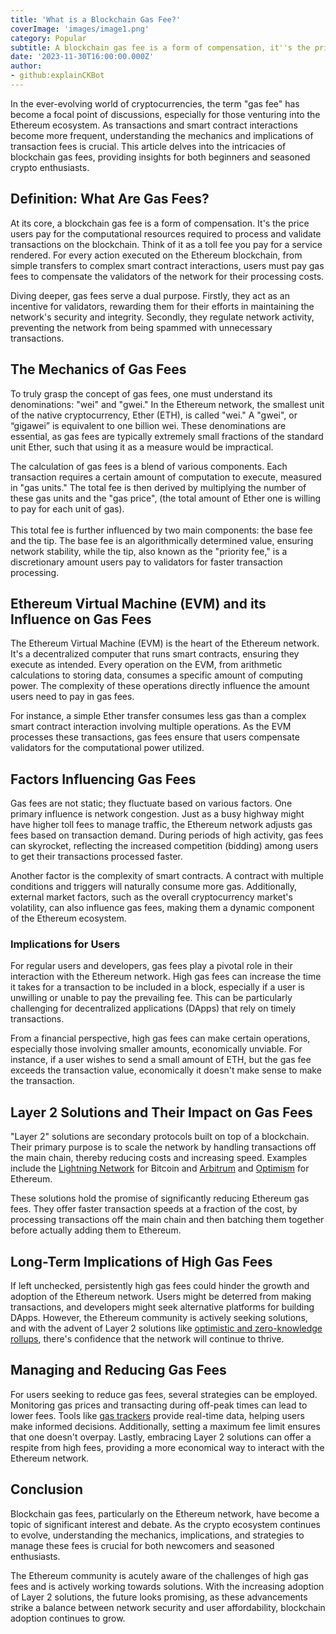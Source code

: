 ```yaml
---
title: 'What is a Blockchain Gas Fee?'
coverImage: 'images/image1.png'
category: Popular
subtitle: A blockchain gas fee is a form of compensation, it''s the price users pay for the computational resources required to process and validate transactions on the blockchain.
date: '2023-11-30T16:00:00.000Z'
author: 
- github:explainCKBot
---
```


In the ever-evolving world of cryptocurrencies, the term "gas fee" has become a focal point of discussions, especially for those venturing into the Ethereum ecosystem. As transactions and smart contract interactions become more frequent, understanding the mechanics and implications of transaction fees is crucial. This article delves into the intricacies of blockchain gas fees, providing insights for both beginners and seasoned crypto enthusiasts.


## Definition: What Are Gas Fees?

At its core, a blockchain gas fee is a form of compensation. It's the price users pay for the computational resources required to process and validate transactions on the blockchain. Think of it as a toll fee you pay for a service rendered. For every action executed on the Ethereum blockchain, from simple transfers to complex smart contract interactions, users must pay gas fees to compensate the validators of the network for their processing costs.

Diving deeper, gas fees serve a dual purpose. Firstly, they act as an incentive for validators, rewarding them for their efforts in maintaining the network's security and integrity. Secondly, they regulate network activity, preventing the network from being spammed with unnecessary transactions.


## The Mechanics of Gas Fees

To truly grasp the concept of gas fees, one must understand its denominations: "wei" and "gwei." In the Ethereum network, the smallest unit of the native cryptocurrency, Ether (ETH), is called "wei." A "gwei", or “gigawei” is equivalent to one billion wei. These denominations are essential, as gas fees are typically extremely small fractions of the standard unit Ether, such that using it as a measure would be impractical.

The calculation of gas fees is a blend of various components. Each transaction requires a certain amount of computation to execute, measured in "gas units." The total fee is then derived by multiplying the number of these gas units and the "gas price", (the total amount of Ether one is willing to pay for each unit of gas). \
 \
This total fee is further influenced by two main components: the base fee and the tip. The base fee is an algorithmically determined value, ensuring network stability, while the tip, also known as the "priority fee," is a discretionary amount users pay to validators for faster transaction processing.


## Ethereum Virtual Machine (EVM) and its Influence on Gas Fees

The Ethereum Virtual Machine (EVM) is the heart of the Ethereum network. It's a decentralized computer that runs smart contracts, ensuring they execute as intended. Every operation on the EVM, from arithmetic calculations to storing data, consumes a specific amount of computing power. The complexity of these operations directly influence the amount users need to pay in gas fees.

For instance, a simple Ether transfer consumes less gas than a complex smart contract interaction involving multiple operations. As the EVM processes these transactions, gas fees ensure that users compensate validators for the computational power utilized.


## **Factors Influencing Gas Fees**

Gas fees are not static; they fluctuate based on various factors. One primary influence is network congestion. Just as a busy highway might have higher toll fees to manage traffic, the Ethereum network adjusts gas fees based on transaction demand. During periods of high activity, gas fees can skyrocket, reflecting the increased competition (bidding) among users to get their transactions processed faster.

Another factor is the complexity of smart contracts. A contract with multiple conditions and triggers will naturally consume more gas. Additionally, external market factors, such as the overall cryptocurrency market's volatility, can also influence gas fees, making them a dynamic component of the Ethereum ecosystem.


### Implications for Users

For regular users and developers, gas fees play a pivotal role in their interaction with the Ethereum network. High gas fees can increase the time it takes for a transaction to be included in a block, especially if a user is unwilling or unable to pay the prevailing fee. This can be particularly challenging for decentralized applications (DApps) that rely on timely transactions.

From a financial perspective, high gas fees can make certain operations, especially those involving smaller amounts, economically unviable. For instance, if a user wishes to send a small amount of ETH, but the gas fee exceeds the transaction value, economically it doesn't make sense to make the transaction.


## **Layer 2 Solutions and Their Impact on Gas Fees**

"Layer 2" solutions are secondary protocols built on top of a blockchain. Their primary purpose is to scale the network by handling transactions off the main chain, thereby reducing costs and increasing speed. Examples include the [Lightning Network](https://www.investopedia.com/terms/l/lightning-network.asp) for Bitcoin and [Arbitrum](https://arbitrum.io/) and [Optimism](https://www.optimism.io/) for Ethereum.

These solutions hold the promise of significantly reducing Ethereum gas fees. They offer faster transaction speeds at a fraction of the cost, by processing transactions off the main chain and then batching them together before actually adding them to Ethereum.


## **Long-Term Implications of High Gas Fees**

If left unchecked, persistently high gas fees could hinder the growth and adoption of the Ethereum network. Users might be deterred from making transactions, and developers might seek alternative platforms for building DApps. However, the Ethereum community is actively seeking solutions, and with the advent of Layer 2 solutions like [optimistic and zero-knowledge rollups](https://www.ledger.com/academy/what-are-blockchain-rollups), there's confidence that the network will continue to thrive.


## **Managing and Reducing Gas Fees**

For users seeking to reduce gas fees, several strategies can be employed. Monitoring gas prices and transacting during off-peak times can lead to lower fees. Tools like [gas trackers](https://etherscan.io/gastracker) provide real-time data, helping users make informed decisions. Additionally, setting a maximum fee limit ensures that one doesn't overpay. Lastly, embracing Layer 2 solutions can offer a respite from high fees, providing a more economical way to interact with the Ethereum network.


## **Conclusion**

Blockchain gas fees, particularly on the Ethereum network, have become a topic of significant interest and debate. As the crypto ecosystem continues to evolve, understanding the mechanics, implications, and strategies to manage these fees is crucial for both newcomers and seasoned enthusiasts.

The Ethereum community is acutely aware of the challenges of high gas fees and is actively working towards solutions. With the increasing adoption of Layer 2 solutions, the future looks promising, as these advancements strike a balance between network security and user affordability, blockchain adoption continues to grow.
